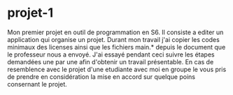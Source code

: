 # projet-1
Mon premier projet en outil de programmation en S6.
Il consiste a editer un application qui organise un projet.
Durant mon travail j'ai copier les codes minimaux des licenses ainsi que les fichiers main.* depuis le document que le professeur nous a  envoyé.
J'ai essayé pendant ceci suivre les étapes demandées une par une afin d'obtenir un travail présentable.
En cas de resemblence avec le projet d'une etudiante avec moi en groupe le vous pris de prendre en considération la mise en accord sur quelque poins consernant le projet.
